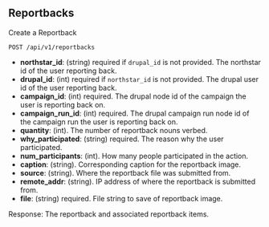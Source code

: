 ## Reportbacks

Create a Reportback

```
POST /api/v1/reportbacks
```

  - **northstar_id**: (string) required if `drupal_id` is not provided.
    The northstar id of the user reporting back.
  - **drupal_id**: (int) required if `northstar_id` is not provided.
    The drupal user id of the user reporting back.
  - **campaign_id**: (int) required.
    The drupal node id of the campaign the user is reporting back on.
  - **campaign_run_id**: (int) required.
    The drupal campaign run node id of the campaign run the user is reporting back on.
  - **quantity**: (int).
    The number of reportback nouns verbed. 
  - **why_participated**: (string) required.
    The reason why the user participated.
  - **num_participants**: (int).
    How many people participated in the action. 
  - **caption**: (string).
    Corresponding caption for the reportback image.
  - **source**: (string).
    Where the reportback file was submitted from.
  - **remote_addr**: (string).
    IP address of where the reportback is submitted from. 
  - **file**: (string) required.
    File string to save of reportback image.

Response: The reportback and associated reportback items.
